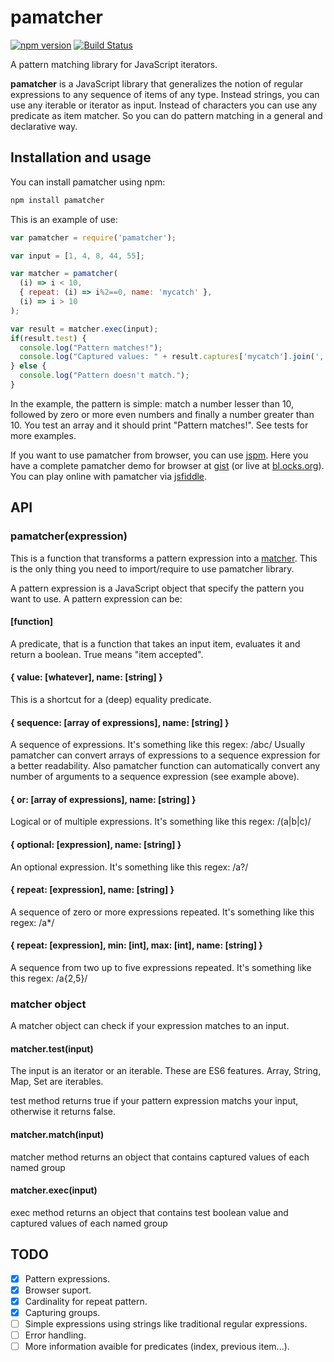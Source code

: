 # pamatcher

[![npm version](https://badge.fury.io/js/pamatcher.svg)](http://badge.fury.io/js/pamatcher)
[![Build Status](https://travis-ci.org/pmros/pamatcher.svg)](https://travis-ci.org/pmros/pamatcher)

A pattern matching library for JavaScript iterators.

**pamatcher** is a JavaScript library that generalizes the notion of regular expressions to any sequence of items of any type. Instead strings, you can use any iterable or iterator as input. Instead of characters you can use any predicate as item matcher. So you can do pattern matching in a general and declarative way.

## Installation and usage
You can install pamatcher using npm:
```bash
npm install pamatcher
```

This is an example of use:

```js
var pamatcher = require('pamatcher');

var input = [1, 4, 8, 44, 55];

var matcher = pamatcher(
  (i) => i < 10,
  { repeat: (i) => i%2==0, name: 'mycatch' },
  (i) => i > 10
);

var result = matcher.exec(input);
if(result.test) {
  console.log("Pattern matches!");
  console.log("Captured values: " + result.captures['mycatch'].join(','));
} else {
  console.log("Pattern doesn't match.");
}
```

In the example, the pattern is simple: match a number lesser than 10, followed by zero or more even numbers and finally a number greater than 10. You test an array and it should print "Pattern matches!". See tests for more examples.

If you want to use pamatcher from browser, you can use [jspm](http://jspm.io/). Here you have a complete pamatcher demo for browser at [gist](https://gist.github.com/pmros/137ecf2351e0f2fe44d4) (or live at [bl.ocks.org](http://bl.ocks.org/pmros/137ecf2351e0f2fe44d4)). You can play online with pamatcher via [jsfiddle](https://jsfiddle.net/8f4mcoq5/).

## API

### pamatcher(expression)

This is a function that transforms a pattern expression into a [matcher](#matcher-object). This is the only thing you need to import/require to use pamatcher library.

A pattern expression is a JavaScript object that specify the pattern you want to use. A pattern expression can be:

#### [function]
A predicate, that is a function that takes an input item, evaluates it and return a boolean. True means "item accepted".

#### { value: [whatever], name: [string] }
This is a shortcut for a (deep) equality predicate.

#### { sequence: [array of expressions], name: [string]  }
A sequence of expressions.
It's something like this regex:  /abc/
Usually pamatcher can convert arrays of expressions to a sequence expression for a better readability. Also pamatcher function can automatically convert any number of arguments to a sequence expression (see example above).

#### { or: [array of expressions], name: [string]  }
Logical or of multiple expressions.
It's something like this regex:  /(a|b|c)/

#### { optional: [expression], name: [string]  }
An optional expression.
It's something like this regex:  /a?/

#### { repeat: [expression], name: [string]  }
A sequence of zero or more expressions repeated.
It's something like this regex:  /a*/

#### { repeat: [expression], min: [int], max: [int], name: [string]  }
A sequence from two up to five expressions repeated.
It's something like this regex: /a{2,5}/

### matcher object
A matcher object can check if your expression matches to an input.

#### matcher.test(input)
The input is an iterator or an iterable. These are ES6 features. Array, String, Map, Set are iterables.

test method returns true if your pattern expression matchs your input, otherwise it returns false.

#### matcher.match(input)
matcher method returns an object that contains captured values of each named group

#### matcher.exec(input)
exec method returns an object that contains test boolean value and captured values of each named group

## TODO
- [x] Pattern expressions.
- [x] Browser suport.
- [x] Cardinality for repeat pattern.
- [x] Capturing groups.
- [ ] Simple expressions using strings like traditional regular expressions.
- [ ] Error handling.
- [ ] More information avaible for predicates (index, previous item...).
